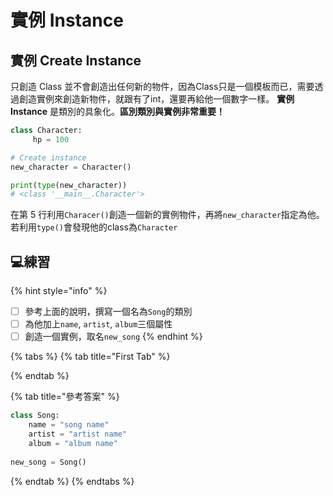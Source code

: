 # 實例 Instance

## 實例 Create Instance

只創造 Class 並不會創造出任何新的物件，因為Class只是一個模板而已，需要透過創造實例來創造新物件，就跟有了int，還要再給他一個數字一樣。 **實例 Instance** 是類別的具象化。**區別類別與實例非常重要！**

```python
class Character:
     hp = 100

# Create instance
new_character = Character()

print(type(new_character))
# <class '__main__.Character'>
```

在第 5 行利用`Characer()`創造一個新的實例物件，再將`new_character`指定為他。若利用`type()`會發現他的class為`Character`

## 💻練習

{% hint style="info" %}
* [ ] 參考上面的說明，撰寫一個名為`Song`的類別
* [ ] 為他加上`name`, `artist`, `album`三個屬性
* [ ] 創造一個實例，取名`new_song`
{% endhint %}

{% tabs %}
{% tab title="First Tab" %}

{% endtab %}

{% tab title="參考答案" %}
```python
class Song:
    name = "song name"
    artist = "artist name"
    album = "album name"
    
new_song = Song()
```
{% endtab %}
{% endtabs %}



